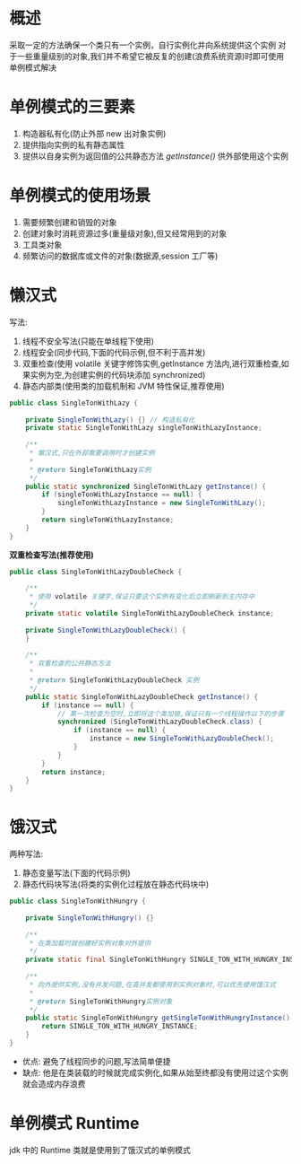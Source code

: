 # 概述
采取一定的方法确保一个类只有一个实例，自行实例化并向系统提供这个实例
对于一些重量级别的对象,我们并不希望它被反复的创建(浪费系统资源)时即可使用单例模式解决
# 单例模式的三要素
1. 构造器私有化(防止外部 new 出对象实例)
2. 提供指向实例的私有静态属性
3. 提供以自身实例为返回值的公共静态方法 *getInstance()* 供外部使用这个实例
# 单例模式的使用场景
1. 需要频繁创建和销毁的对象
2. 创建对象时消耗资源过多(重量级对象),但又经常用到的对象
3. 工具类对象
4. 频繁访问的数据库或文件的对象(数据源,session 工厂等)

# 懒汉式
写法:
1. 线程不安全写法(只能在单线程下使用)
2. 线程安全(同步代码,下面的代码示例,但不利于高并发)
3. 双重检查(使用 volatile 关键字修饰实例,getInstance 方法内,进行双重检查,如果实例为空,为创建实例的代码块添加 synchronized)
4. 静态内部类(使用类的加载机制和 JVM 特性保证,推荐使用)
```java
public class SingleTonWithLazy {  
      
    private SingleTonWithLazy() {} // 构造私有化  
    private static SingleTonWithLazy singleTonWithLazyInstance;  
      
    /**  
     * 懒汉式,只在外部需要调用时才创建实例  
     *  
     * @return SingleTonWithLazy实例  
     */  
    public static synchronized SingleTonWithLazy getInstance() {  
        if (singleTonWithLazyInstance == null) {  
            singleTonWithLazyInstance = new SingleTonWithLazy();  
        }  
        return singleTonWithLazyInstance;  
    }  
}
```

**双重检查写法(推荐使用)**
```Java
public class SingleTonWithLazyDoubleCheck {  
      
    /**  
     * 使用 volatile 关键字,保证只要这个实例有变化后立即刷新到主内存中  
     */  
    private static volatile SingleTonWithLazyDoubleCheck instance;  
      
    private SingleTonWithLazyDoubleCheck() {  
    }  
      
    /**  
     * 双重检查的公共静态方法  
     *  
     * @return SingleTonWithLazyDoubleCheck 实例  
     */  
    public static SingleTonWithLazyDoubleCheck getInstance() {  
        if (instance == null) {  
            // 第一次检查为空时,立即将这个类加锁,保证只有一个线程操作以下的步骤  
            synchronized (SingleTonWithLazyDoubleCheck.class) {  
                if (instance == null) {  
                    instance = new SingleTonWithLazyDoubleCheck();  
                }  
            }  
        }  
        return instance;  
    }  
}
```
# 饿汉式
两种写法:
1. 静态变量写法(下面的代码示例)
2. 静态代码块写法(将类的实例化过程放在静态代码块中)
```java
public class SingleTonWithHungry {  
      
    private SingleTonWithHungry() {}  
      
    /**  
     * 在类加载时就创建好实例对象对外提供  
     */  
    private static final SingleTonWithHungry SINGLE_TON_WITH_HUNGRY_INSTANCE = new SingleTonWithHungry();  
      
    /**  
     * 向外提供实例,没有并发问题,在高并发都使用到实例对象时,可以优先使用饿汉式  
     *  
     * @return SingleTonWithHungry实例对象  
     */  
    public static SingleTonWithHungry getSingleTonWithHungryInstance() {  
        return SINGLE_TON_WITH_HUNGRY_INSTANCE;  
    }  
}
```
- 优点: 避免了线程同步的问题,写法简单便捷
- 缺点: 他是在类装载的时候就完成实例化,如果从始至终都没有使用过这个实例就会造成内存浪费

# 单例模式 Runtime
jdk 中的 Runtime 类就是使用到了饿汉式的单例模式